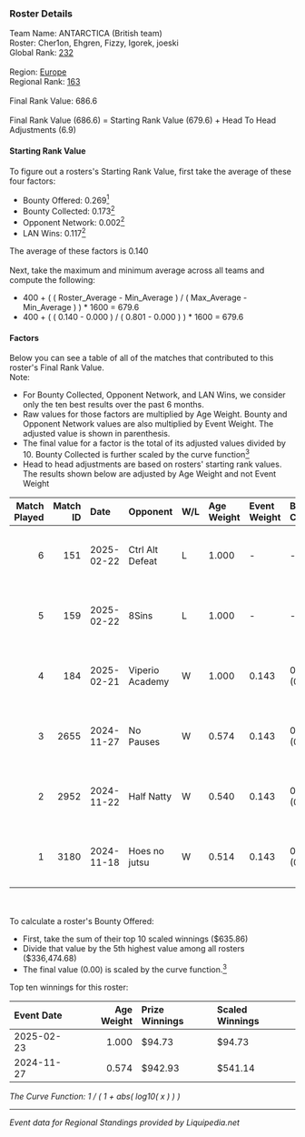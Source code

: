### Roster Details<br />
Team Name: ANTARCTICA (British team)<br />
Roster: Cher1on, Ehgren, Fizzy, Igorek, joeski<br />
Global Rank: [232](../standings_global.md)<br />
<br />
Region: [Europe]( ../standings_europe.md)<br />
Regional Rank: [163]( ../standings_europe.md)<br />
<br />
Final Rank Value:  686.6<br />
<br />
Final Rank Value (686.6) = Starting Rank Value (679.6) + Head To Head Adjustments (6.9)<br />

#### Starting Rank Value<br />
To figure out a rosters's Starting Rank Value, first take the average of these four factors:<br />
- Bounty Offered: 0.269[<sup>1</sup>](#table2)
- Bounty Collected: 0.173[<sup>2</sup>](#table1)
- Opponent Network: 0.002[<sup>2</sup>](#table1)
- LAN Wins: 0.117[<sup>2</sup>](#table1)

The average of these factors is 0.140<br />
<br />
Next, take the maximum and minimum average across all teams and compute the following:<br />
- 400 + ( ( Roster_Average - Min_Average ) / ( Max_Average - Min_Average ) ) * 1600 = 679.6
- 400 + ( ( 0.140 - 0.000 ) / ( 0.801 - 0.000 ) ) * 1600 = 679.6


#### Factors<br />
Below you can see a table of all of the matches that contributed to this roster's Final Rank Value.<br />
Note:<br />

- For Bounty Collected, Opponent Network, and LAN Wins, we consider only the ten best results over the past 6 months.
- Raw values for those factors are multiplied by Age Weight. Bounty and Opponent Network values are also multiplied by Event Weight. The adjusted value is shown in parenthesis.
- The final value for a factor is the total of its adjusted values divided by 10. Bounty Collected is further scaled by the curve function[<sup>3</sup>](#curveFunction)
- Head to head adjustments are based on rosters' starting rank values. The results shown below are adjusted by Age Weight and not Event Weight
<span id="table1"></span><br />


| Match Played | Match ID | Date       | Opponent        | W/L | Age Weight | Event Weight | Bounty Collected | Opponent Network | LAN Wins  | H2H Adj. | Roster                                 |
| -: | -: | :- | :- | :- | :- | :- | :- | :- | :- | -: | :- |
|            6 |      151 | 2025-02-22 | Ctrl Alt Defeat | L   | 1.000      | -            | -                | -                | -         |    -8.59 | Cher1on, Ehgren, Fizzy, Igorek, joeski |
|            5 |      159 | 2025-02-22 | 8Sins           | L   | 1.000      | -            | -                | -                | -         |    -8.07 | Cher1on, Ehgren, Fizzy, Igorek, joeski |
|            4 |      184 | 2025-02-21 | Viperio Academy | W   | 1.000      | 0.143        | 0.001 (0.000)    | 0.114 (0.016)    | 1 (1.000) |    10.88 | Cher1on, Ehgren, Fizzy, Igorek, joeski |
|            3 |     2655 | 2024-11-27 | No Pauses       | W   | 0.574      | 0.143        | 0.001 (0.000)    | 0.025 (0.002)    | 0 (0.000) |     7.06 | Fizzy, Igorek, joeski, LTH, SAVAGE     |
|            2 |     2952 | 2024-11-22 | Half Natty      | W   | 0.540      | 0.143        | 0.000 (0.000)    | 0.000 (0.000)    | 0 (0.000) |     2.88 | Fizzy, Igorek, joeski, LTH, SAVAGE     |
|            1 |     3180 | 2024-11-18 | Hoes no jutsu   | W   | 0.514      | 0.143        | 0.000 (0.000)    | 0.000 (0.000)    | 0 (0.000) |     2.78 | Fizzy, Igorek, joeski, LTH, SAVAGE     |

<br />
<span id="table2"></span><br />
To calculate a roster's Bounty Offered:<br />

- First, take the sum of their top 10 scaled winnings ($635.86)
- Divide that value by the 5th highest value among all rosters ($336,474.68)
- The final value (0.00) is scaled by the curve function.[<sup>3</sup>](#curveFunction)

Top ten winnings for this roster:<br />

| Event Date | Age Weight | Prize Winnings | Scaled Winnings |
| :- | -: | :- | :- |
| 2025-02-23 |      1.000 | $94.73         | $94.73          |
| 2024-11-27 |      0.574 | $942.93        | $541.14         |


<span id="curveFunction"></span>_The Curve Function: 1 / ( 1 + abs( log10( x ) ) )_<br />

---
_Event data for Regional Standings provided by Liquipedia.net_<br />
